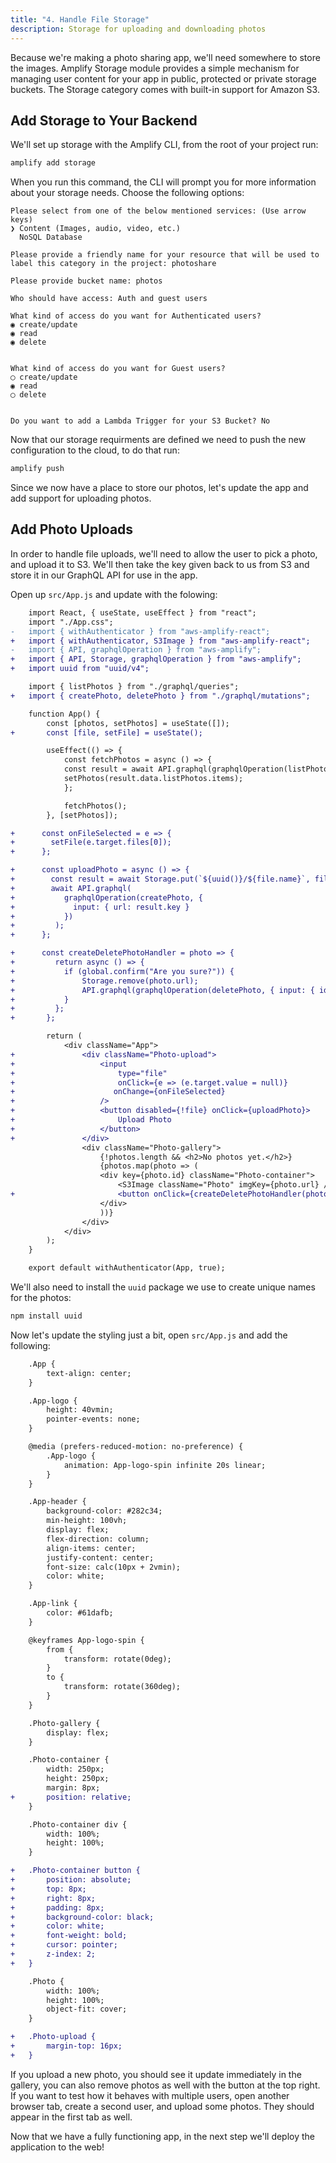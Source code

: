 ```yaml
---
title: "4. Handle File Storage"
description: Storage for uploading and downloading photos
---
```


Because we're making a photo sharing app, we'll need somewhere to store the images. Amplify Storage module provides a simple mechanism for managing user content for your app in public, protected or private storage buckets. The Storage category comes with built-in support for Amazon S3.

## Add Storage to Your Backend

We'll set up storage with the Amplify CLI, from the root of your project run:

```bash
amplify add storage
```

When you run this command, the CLI will prompt you for more information about your storage needs. Choose the following options:

```
Please select from one of the below mentioned services: (Use arrow keys)
❯ Content (Images, audio, video, etc.)
  NoSQL Database

Please provide a friendly name for your resource that will be used to label this category in the project: photoshare

Please provide bucket name: photos

Who should have access: Auth and guest users

What kind of access do you want for Authenticated users?
◉ create/update
◉ read
◉ delete


What kind of access do you want for Guest users?
◯ create/update
◉ read
◯ delete


Do you want to add a Lambda Trigger for your S3 Bucket? No
```

Now that our storage requirments are defined we need to push the new configuration to the cloud, to do that run:

```bash
amplify push
```

Since we now have a place to store our photos, let's update the app and add support for uploading photos.

## Add Photo Uploads

In order to handle file uploads, we'll need to allow the user to pick a photo, and upload it to S3. We'll then take the key given back to us from S3 and store it in our GraphQL API for use in the app.

Open up `src/App.js` and update with the folowing:

```diff
    import React, { useState, useEffect } from "react";
    import "./App.css";
-   import { withAuthenticator } from "aws-amplify-react";
+   import { withAuthenticator, S3Image } from "aws-amplify-react";
-   import { API, graphqlOperation } from "aws-amplify";
+   import { API, Storage, graphqlOperation } from "aws-amplify";
+   import uuid from "uuid/v4";

    import { listPhotos } from "./graphql/queries";
+   import { createPhoto, deletePhoto } from "./graphql/mutations";

    function App() {
        const [photos, setPhotos] = useState([]);
+       const [file, setFile] = useState();

        useEffect(() => {
            const fetchPhotos = async () => {
            const result = await API.graphql(graphqlOperation(listPhotos));
            setPhotos(result.data.listPhotos.items);
            };

            fetchPhotos();
        }, [setPhotos]);

+      const onFileSelected = e => {
+        setFile(e.target.files[0]);
+      };

+      const uploadPhoto = async () => {
+        const result = await Storage.put(`${uuid()}/${file.name}`, file);
+        await API.graphql(
+           graphqlOperation(createPhoto, {
+             input: { url: result.key }
+           })
+         );
+      };

+      const createDeletePhotoHandler = photo => {
+         return async () => {
+           if (global.confirm("Are you sure?")) {
+               Storage.remove(photo.url);
+               API.graphql(graphqlOperation(deletePhoto, { input: { id: photo.id } }));
+           }
+         };
+       };

        return (
            <div className="App">
+               <div className="Photo-upload">
+                   <input
+                       type="file"
+                       onClick={e => (e.target.value = null)}
+                      onChange={onFileSelected}
+                   />
+                   <button disabled={!file} onClick={uploadPhoto}>
+                       Upload Photo
+                   </button>
+               </div>
                <div className="Photo-gallery">
                    {!photos.length && <h2>No photos yet.</h2>}
                    {photos.map(photo => (
                    <div key={photo.id} className="Photo-container">
                        <S3Image className="Photo" imgKey={photo.url} />
+                       <button onClick={createDeletePhotoHandler(photo)}>X</button>
                    </div>
                    ))}
                </div>
            </div>
        );
    }

    export default withAuthenticator(App, true);
```

We'll also need to install the `uuid` package we use to create unique names for the photos:

```bash
npm install uuid
```

Now let's update the styling just a bit, open `src/App.js` and add the following:

```diff
    .App {
        text-align: center;
    }

    .App-logo {
        height: 40vmin;
        pointer-events: none;
    }

    @media (prefers-reduced-motion: no-preference) {
        .App-logo {
            animation: App-logo-spin infinite 20s linear;
        }
    }

    .App-header {
        background-color: #282c34;
        min-height: 100vh;
        display: flex;
        flex-direction: column;
        align-items: center;
        justify-content: center;
        font-size: calc(10px + 2vmin);
        color: white;
    }

    .App-link {
        color: #61dafb;
    }

    @keyframes App-logo-spin {
        from {
            transform: rotate(0deg);
        }
        to {
            transform: rotate(360deg);
        }
    }

    .Photo-gallery {
        display: flex;
    }

    .Photo-container {
        width: 250px;
        height: 250px;
        margin: 8px;
+       position: relative;
    }

    .Photo-container div {
        width: 100%;
        height: 100%;
    }

+   .Photo-container button {
+       position: absolute;
+       top: 8px;
+       right: 8px;
+       padding: 8px;
+       background-color: black;
+       color: white;
+       font-weight: bold;
+       cursor: pointer;
+       z-index: 2;
+   }

    .Photo {
        width: 100%;
        height: 100%;
        object-fit: cover;
    }

+   .Photo-upload {
+       margin-top: 16px;
+   }
```

If you upload a new photo, you should see it update immediately in the gallery, you can also remove photos as well with the button at the top right. If you want to test how it behaves with multiple users, open another browser tab, create a second user, and upload some photos. They should appear in the first tab as well.

Now that we have a fully functioning app, in the next step we'll deploy the application to the web!
